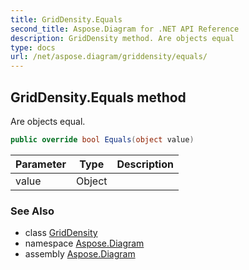 ```yaml
---
title: GridDensity.Equals
second_title: Aspose.Diagram for .NET API Reference
description: GridDensity method. Are objects equal
type: docs
url: /net/aspose.diagram/griddensity/equals/
---
```

## GridDensity.Equals method

Are objects equal.

```csharp
public override bool Equals(object value)
```

| Parameter | Type | Description |
| --- | --- | --- |
| value | Object |  |

### See Also

* class [GridDensity](../)
* namespace [Aspose.Diagram](../../griddensity/)
* assembly [Aspose.Diagram](../../../)


